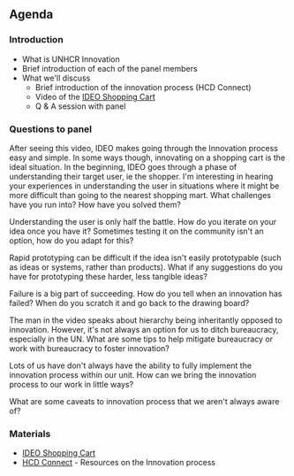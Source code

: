 ## Agenda

### Introduction

* What is UNHCR Innovation
* Brief introduction of each of the panel members
* What we'll discuss
  * Brief introduction of the innovation process (HCD Connect)
  * Video of the [IDEO Shopping Cart](http://www.youtube.com/watch?v=M66ZU2PCIcM)
  * Q & A session with panel

### Questions to panel

After seeing this video, IDEO makes going through the Innovation process easy and simple. In some ways though, innovating on a shopping cart is the ideal situation. In the beginning, IDEO goes through a phase of understanding their target user, ie the shopper. I'm interesting in hearing your experiences in understanding the user in situations where it might be more difficult than going to the nearest shopping mart. What challenges have you run into? How have you solved them?

Understanding the user is only half the battle. How do you iterate on your idea once you have it? Sometimes testing it on the community isn't an option, how do you adapt for this?

Rapid prototyping can be difficult if the idea isn't easily prototypable (such as ideas or systems, rather than products). What if any suggestions do you have for prototyping these harder, less tangible ideas?

Failure is a big part of succeeding. How do you tell when an innovation has failed? When do you scratch it and go back to the drawing board?

The man in the video speaks about hierarchy being inheritantly opposed to innovation. However, it's not always an option for us to ditch bureaucracy, especially in the UN. What are some tips to help mitigate bureaucracy or work with bureaucracy to foster innovation?

Lots of us have don't always have the ability to fully implement the innovation process within our unit. How can we bring the innovation process to our work in little ways?

What are some caveats to innovation process that we aren't always aware of?

### Materials

* [IDEO Shopping Cart](http://www.youtube.com/watch?v=M66ZU2PCIcM)
* [HCD Connect](http://www.hcdconnect.org/) - Resources on the Innovation process
